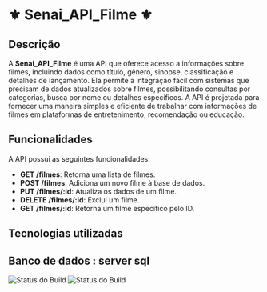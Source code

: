 # ⚜️ Senai_API_Filme ⚜️


## Descrição

A **Senai_API_Filme** é uma API que oferece acesso a informações sobre filmes, 
incluindo dados como título, gênero, sinopse, classificação e detalhes de lançamento. Ela permite a integração fácil
com sistemas que precisam de dados atualizados sobre filmes, possibilitando consultas por categorias, busca por nome ou detalhes específicos. 
A API é projetada para fornecer uma maneira simples e eficiente de trabalhar com informações de filmes em plataformas de entretenimento, recomendação ou educação.

## Funcionalidades

A API possui as seguintes funcionalidades:

- **GET /filmes**: Retorna uma lista de filmes.
- **POST /filmes**: Adiciona um novo filme à base de dados.
- **PUT /filmes/:id**: Atualiza os dados de um filme.
- **DELETE /filmes/:id**: Exclui um filme.
- **GET /filmes/:id**: Retorna um filme específico pelo ID.

## Tecnologias utilizadas
## Banco de dados : server sql

























![Status do Build](https://img.shields.io/github/workflow/status/usuario/Hiorhanna-couto/api_filmes_senai/Build)
![Status do Build](https://img.shields.io/github.com/Hiorhanna-couto/api_filmes_senai
)

